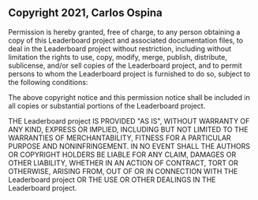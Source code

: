 ## Copyright 2021, Carlos Ospina

Permission is hereby granted, free of charge, to any person obtaining a copy of this Leaderboard project and associated documentation files, to deal in the Leaderboard project without restriction, including without limitation the rights to use, copy, modify, merge, publish, distribute, sublicense, and/or sell copies of the Leaderboard project, and to permit persons to whom the Leaderboard project is furnished to do so, subject to the following conditions:

The above copyright notice and this permission notice shall be included in all copies or substantial portions of the Leaderboard project.

THE Leaderboard project IS PROVIDED "AS IS", WITHOUT WARRANTY OF ANY KIND, EXPRESS OR IMPLIED, INCLUDING BUT NOT LIMITED TO THE WARRANTIES OF MERCHANTABILITY, FITNESS FOR A PARTICULAR PURPOSE AND NONINFRINGEMENT. IN NO EVENT SHALL THE AUTHORS OR COPYRIGHT HOLDERS BE LIABLE FOR ANY CLAIM, DAMAGES OR OTHER LIABILITY, WHETHER IN AN ACTION OF CONTRACT, TORT OR OTHERWISE, ARISING FROM, OUT OF OR IN CONNECTION WITH THE Leaderboard project OR THE USE OR OTHER DEALINGS IN THE Leaderboard project.
